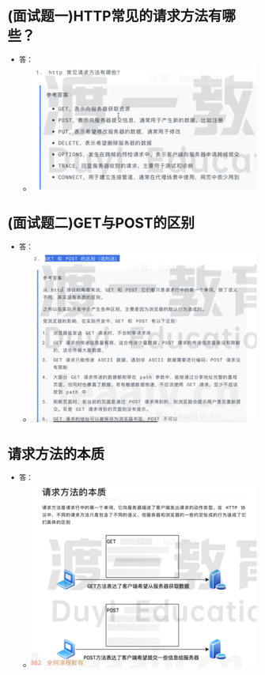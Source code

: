# **(面试题一)HTTP常见的请求方法有哪些？**
* 答：
    * ![alt text](image-1.png)
# **(面试题二)GET与POST的区别**
* 答：
    * ![alt text](image-2.png)
# 请求方法的本质
* 答： 
    * ![alt text](image-3.png)
